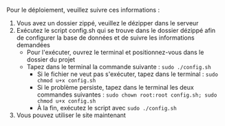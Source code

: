 Pour le déploiement, veuillez suivre ces informations :

1. Vous avez un dossier zippé, veuillez le dézipper dans le serveur
2. Exécutez le script config.sh qui se trouve dans le dossier dézippé afin de configurer la base de données et de suivre les informations demandées
    - Pour l'exécuter, ouvrez le terminal et positionnez-vous dans le dossier du projet
    - Tapez dans le terminal la commande suivante : `sudo ./config.sh`
        - Si le fichier ne veut pas s'exécuter, tapez dans le terminal : `sudo chmod u+x config.sh`
        - Si le problème persiste, tapez dans le terminal les deux commandes suivantes : `sudo chown root:root config.sh; sudo chmod u+x config.sh`
        - À la fin, exécutez le script avec `sudo ./config.sh`
3. Vous pouvez utiliser le site maintenant


